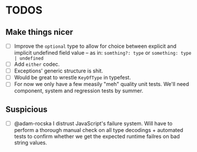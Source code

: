 # TODOS

## Make things nicer

- [ ] Improve the `optional` type to allow for choice between explicit and implicit undefined field value – as in: `somthing?: type` or `something: type | undefined`
- [ ] Add `either` codec.
- [ ] Exceptions' generic structure is shit.
- [ ] Would be great to wrestle `KeyOfType` in typefest.
- [ ] For now we only have a few measily "meh" quality unit tests. We'll need component, system and regression tests by summer.

## Suspicious

- [ ] @adam-rocska I distrust JavaScript's failure system. Will have to perform a thorough manual check on all type decodings + automated tests to confirm whether we get the expected runtime failres on bad string values.
